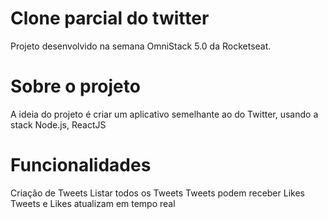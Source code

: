 # Clone parcial do twitter

Projeto desenvolvido na semana OmniStack 5.0 da Rocketseat.

# Sobre o projeto
A ideia do projeto é criar um aplicativo semelhante ao do Twitter, usando a stack Node.js, ReactJS

# Funcionalidades
Criação de Tweets
Listar todos os Tweets
Tweets podem receber Likes
Tweets e Likes atualizam em tempo real
